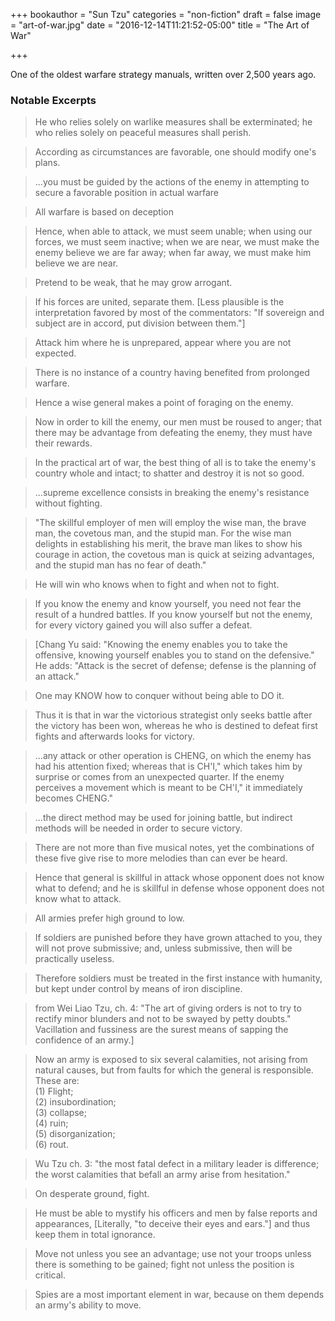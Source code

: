 +++
bookauthor = "Sun Tzu"
categories = "non-fiction"
draft = false
image = "art-of-war.jpg"
date = "2016-12-14T11:21:52-05:00"
title = "The Art of War"

+++

One of the oldest warfare strategy manuals, written over 2,500 years ago.

### Notable Excerpts

> He who relies solely on warlike measures shall be exterminated; he who relies solely on peaceful measures shall perish.

<!-- -->
> According as circumstances are favorable, one should modify one's plans.

<!-- -->
> ...you must be guided by the actions of the enemy in attempting to secure a favorable position in actual warfare

<!-- -->
> All warfare is based on deception

<!-- -->
> Hence, when able to attack, we must seem unable; when using our forces, we must seem inactive; when we are near, we must make the enemy believe we are far away; when far away, we must make him believe we are near.

<!-- -->
> Pretend to be weak, that he may grow arrogant.

<!-- -->
> If his forces are united, separate them. [Less plausible is the interpretation favored by most of the commentators: "If sovereign and subject are in accord, put division between them."]

<!-- -->
> Attack him where he is unprepared, appear where you are not expected.

<!-- -->
> There is no instance of a country having benefited from prolonged warfare.

<!-- -->
> Hence a wise general makes a point of foraging on the enemy.

<!-- -->
> Now in order to kill the enemy, our men must be roused to anger; that there may be advantage from defeating the enemy, they must have their rewards.

<!-- -->
> In the practical art of war, the best thing of all is to take the enemy's country whole and intact; to shatter and destroy it is not so good.

<!-- -->
> ...supreme excellence consists in breaking the enemy's resistance without fighting.

<!-- -->
> "The skillful employer of men will employ the wise man, the brave man, the covetous man, and the stupid man. For the wise man delights in establishing his merit, the brave man likes to show his courage in action, the covetous man is quick at seizing advantages, and the stupid man has no fear of death."

<!-- -->
> He will win who knows when to fight and when not to fight.

<!-- -->
> If you know the enemy and know yourself, you need not fear the result of a hundred battles. If you know yourself but not the enemy, for every victory gained you will also suffer a defeat.

<!-- -->
> [Chang Yu said: "Knowing the enemy enables you to take the offensive, knowing yourself enables you to stand on the defensive." He adds: "Attack is the secret of defense; defense is the planning of an attack."

<!-- -->
> One may KNOW how to conquer without being able to DO it.

<!-- -->
> Thus it is that in war the victorious strategist only seeks battle after the victory has been won, whereas he who is destined to defeat first fights and afterwards looks for victory.

<!-- -->
> ...any attack or other operation is CHENG, on which the enemy has had his attention fixed; whereas that is CH'I," which takes him by surprise or comes from an unexpected quarter. If the enemy perceives a movement which is meant to be CH'I," it immediately becomes CHENG."

<!-- -->
> ...the direct method may be used for joining battle, but indirect methods will be needed in order to secure victory.

<!-- -->
> There are not more than five musical notes, yet the combinations of these five give rise to more melodies than can ever be heard.

<!-- -->
> Hence that general is skillful in attack whose opponent does not know what to defend; and he is skillful in defense whose opponent does not know what to attack.

<!-- -->
> All armies prefer high ground to low.

<!-- -->
> If soldiers are punished before they have grown attached to you, they will not prove submissive; and, unless submissive, then will be practically useless.

<!-- -->
> Therefore soldiers must be treated in the first instance with humanity, but kept under control by means of iron discipline.

<!-- -->
> from Wei Liao Tzu, ch. 4: "The art of giving orders is not to try to rectify minor blunders and not to be swayed by petty doubts." Vacillation and fussiness are the surest means of sapping the confidence of an army.]

<!-- -->
> Now an army is exposed to six several calamities, not arising from natural causes, but from faults for which the general is responsible. These are: <BR>(1) Flight; <BR>(2) insubordination; <BR>(3) collapse; <BR>(4) ruin; <BR>(5) disorganization; <BR>(6) rout.

<!-- -->
> Wu Tzu ch. 3: "the most fatal defect in a military leader is difference; the worst calamities that befall an army arise from hesitation."

<!-- -->
> On desperate ground, fight.

<!-- -->
> He must be able to mystify his officers and men by false reports and appearances, [Literally, "to deceive their eyes and ears."] and thus keep them in total ignorance.

<!-- -->
> Move not unless you see an advantage; use not your troops unless there is something to be gained; fight not unless the position is critical.

<!-- -->
> Spies are a most important element in war, because on them depends an army's ability to move.
